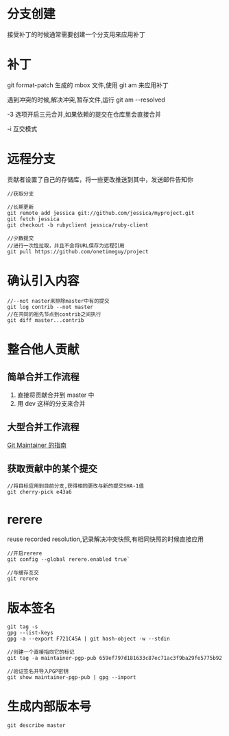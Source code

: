 # 分支创建

接受补丁的时候通常需要创建一个分支用来应用补丁

# 补丁

git format-patch 生成的 mbox 文件,使用 git am 来应用补丁

遇到冲突的时候,解决冲突,暂存文件,运行 git am --resolved

-3 选项开启三元合并,如果依赖的提交在仓库里会直接合并

-i 互交模式

# 远程分支

贡献者设置了自己的存储库，将一些更改推送到其中，发送邮件告知你

```
//获取分支

//长期更新
git remote add jessica git://github.com/jessica/myproject.git
git fetch jessica
git checkout -b rubyclient jessica/ruby-client

//少数提交
//进行一次性拉取，并且不会将URL保存为远程引用
git pull https://github.com/onetimeguy/project
```

# 确认引入内容

```
//--not naster来排除master中有的提交
git log contrib --not master
//在共同的祖先节点到contrib之间执行
git diff master...contrib
```

# 整合他人贡献

## 简单合并工作流程

1. 直接将贡献合并到 master 中
2. 用 dev 这样的分支来合并

## 大型合并工作流程

[Git Maintainer 的指南](https://github.com/git/git/blob/master/Documentation/howto/maintain-git.txt)

## 获取贡献中的某个提交

```
//将目标应用到目前分支,获得相同更改与新的提交SHA-1值
git cherry-pick e43a6
```

# rerere

reuse recorded resolution,记录解决冲突快照,有相同快照的时候直接应用

```
//开启rerere
git config --global rerere.enabled true`

//与缓存互交
git rerere
```

# 版本签名

```
git tag -s
gpg --list-keys
gpg -a --export F721C45A | git hash-object -w --stdin

//创建一个直接指向它的标记
git tag -a maintainer-pgp-pub 659ef797d181633c87ec71ac3f9ba29fe5775b92

//验证签名并导入PGP密钥
git show maintainer-pgp-pub | gpg --import
```

# 生成内部版本号

```
git describe master
```
